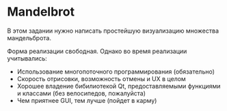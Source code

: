 # Mandelbrot

В этом задании нужно написать простейшую визуализацию множества мандельброта.

Форма реализации свободная. Однако во время реализации учитывались:  
* Использование многопоточного программирования (обязательно)
* Скорость отрисовки, возможность отмены и UX в целом
* Хорошее владение бибилиотекой Qt, предоставляемыми функциями и классами (без велосипедов, пожалуйста)
* Чем приятнее GUI, тем лучше (пойдет в карму)